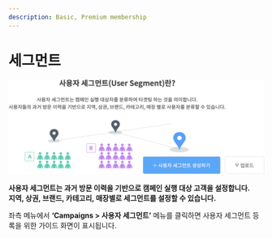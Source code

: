 ```yaml
---
description: Basic, Premium membership
---
```


# 세그먼트

![](<../.gitbook/assets/image (22).png>)

**사용자 세그먼트는 과거 방문 이력을 기반으로 캠페인 실행 대상 고객을 설정합니다.**\
**지역, 상권, 브랜드, 카테고리, 매장별로 세그먼트를 설정할 수 있습니다.**

좌측 메뉴에서 **‘Campaigns > 사용자 세그먼트’** 메뉴를 클릭하면 사용자 세그먼트 등록을 위한 가이드 화면이 표시됩니다.
